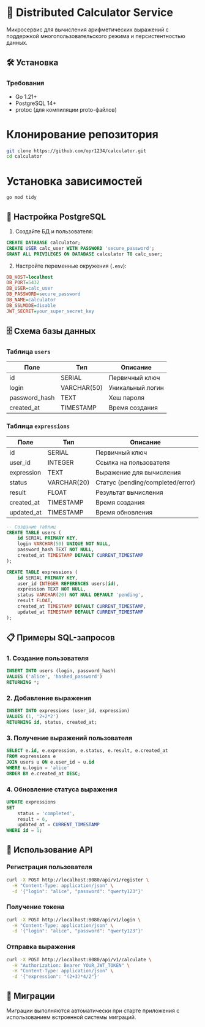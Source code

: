# 🚀 Distributed Calculator Service

Микросервис для вычисления арифметических выражений с поддержкой многопользовательского режима и персистентностью данных.

## 🛠 Установка

### Требования

- Go 1.21+
- PostgreSQL 14+
- protoc (для компиляции proto-файлов)

# Клонирование репозитория

```bash
git clone https://github.com/opr1234/calculator.git
cd calculator
```

# Установка зависимостей

```bash
go mod tidy
```

## 🔧 Настройка PostgreSQL

1. Создайте БД и пользователя:

```sql
CREATE DATABASE calculator;
CREATE USER calc_user WITH PASSWORD 'secure_password';
GRANT ALL PRIVILEGES ON DATABASE calculator TO calc_user;
```

2. Настройте переменные окружения (`.env`):

```ini
DB_HOST=localhost
DB_PORT=5432
DB_USER=calc_user
DB_PASSWORD=secure_password
DB_NAME=calculator
DB_SSLMODE=disable
JWT_SECRET=your_super_secret_key
```

## 🗄 Схема базы данных

### Таблица `users`
| Поле            | Тип        | Описание                |
|------------------|------------|-------------------------|
| id              | SERIAL     | Первичный ключ         |
| login           | VARCHAR(50)| Уникальный логин       |
| password_hash   | TEXT       | Хеш пароля            |
| created_at      | TIMESTAMP  | Время создания         |

### Таблица `expressions`
| Поле            | Тип        | Описание                |
|------------------|------------|-------------------------|
| id              | SERIAL     | Первичный ключ         |
| user_id         | INTEGER    | Ссылка на пользователя|
| expression      | TEXT       | Выражение для вычисления|
| status          | VARCHAR(20)| Статус (pending/completed/error)|
| result          | FLOAT      | Результат вычисления   |
| created_at      | TIMESTAMP  | Время создания         |
| updated_at      | TIMESTAMP  | Время обновления       |

```sql
-- Создание таблиц
CREATE TABLE users (
    id SERIAL PRIMARY KEY,
    login VARCHAR(50) UNIQUE NOT NULL,
    password_hash TEXT NOT NULL,
    created_at TIMESTAMP DEFAULT CURRENT_TIMESTAMP
);

CREATE TABLE expressions (
    id SERIAL PRIMARY KEY,
    user_id INTEGER REFERENCES users(id),
    expression TEXT NOT NULL,
    status VARCHAR(20) NOT NULL DEFAULT 'pending',
    result FLOAT,
    created_at TIMESTAMP DEFAULT CURRENT_TIMESTAMP,
    updated_at TIMESTAMP DEFAULT CURRENT_TIMESTAMP
);
```

## 📋 Примеры SQL-запросов

### 1. Создание пользователя

```sql
INSERT INTO users (login, password_hash) 
VALUES ('alice', 'hashed_password')
RETURNING *;
```

### 2. Добавление выражения

```sql
INSERT INTO expressions (user_id, expression)
VALUES (1, '2+2*2')
RETURNING id, status, created_at;
```

### 3. Получение выражений пользователя

```sql
SELECT e.id, e.expression, e.status, e.result, e.created_at
FROM expressions e
JOIN users u ON e.user_id = u.id
WHERE u.login = 'alice'
ORDER BY e.created_at DESC;
```

### 4. Обновление статуса выражения

```sql
UPDATE expressions 
SET 
    status = 'completed',
    result = 6,
    updated_at = CURRENT_TIMESTAMP
WHERE id = 1;
```

## 🚦 Использование API

### Регистрация пользователя

```bash
curl -X POST http://localhost:8080/api/v1/register \
  -H "Content-Type: application/json" \
  -d '{"login": "alice", "password": "qwerty123"}'
```

### Получение токена

```bash
curl -X POST http://localhost:8080/api/v1/login \
  -H "Content-Type: application/json" \
  -d '{"login": "alice", "password": "qwerty123"}'
```

### Отправка выражения

```bash
curl -X POST http://localhost:8080/api/v1/calculate \
  -H "Authorization: Bearer YOUR_JWT_TOKEN" \
  -H "Content-Type: application/json" \
  -d '{"expression": "(2+3)*4/2"}'
```

## 🔄 Миграции

Миграции выполняются автоматически при старте приложения с использованием встроенной системы миграций.

